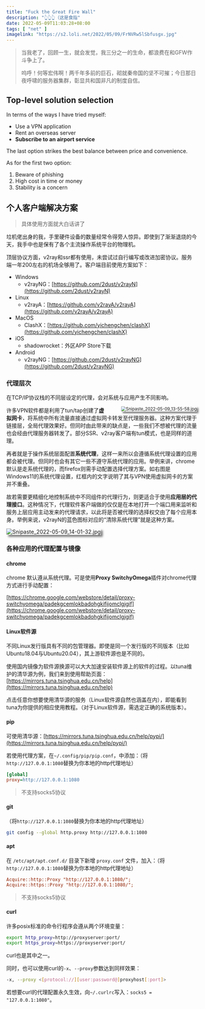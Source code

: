 ```yaml
---
title: "Fuck the Great Fire Wall"
description: "👆👆👆（这是食指"
date: 2022-05-09T11:03:28+08:00
tags: [ "net" ]
imagelink: "https://s2.loli.net/2022/05/09/FrNVRw5lSbfusgx.jpg"
---
```






> 当我老了，回顾一生，就会发觉，我三分之一的生命，都浪费在和GFW作斗争上了。
>
> 呜呼！何等宏伟啊！两千年多前的巨石，砌就秦帝国的坚不可摧；今日那日夜呼啸的服务器集群，彰显共和国非凡的制度自信。



## Top-level solution selection

In terms of the ways I have tried myself:

- Use a VPN application
- Rent an overseas server
- **Subscribe to an airport service**

The last option strikes the best balance between price and convenience.

As for the first two option:

1. Beware of phishing
2. High cost in time or money
3. Stability is a concern



## 个人客户端解决方案

> 具体使用方面就大白话讲了

垃机佬出身的我，手里硬件设备的数量经常令得旁人惊异。即使到了渐渐退烧的今天，我手中也是保有了各个主流操作系统平台的物理机。

顶层协议方面，v2ray和ssr都有使用，未尝试过自行编写或改进加密协议。服务端一年200左右的机场全够用了。客户端目前使用方案如下：

- Windows
  - v2rayNG：[https://github.com/2dust/v2rayN](https://github.com/2dust/v2rayN)
- Linux
  - v2rayA：[https://github.com/v2rayA/v2rayA](https://github.com/v2rayA/v2rayA)
- MacOS
  - ClashX：[https://github.com/yichengchen/clashX](https://github.com/yichengchen/clashX)
- iOS
  - shadowrocket：外区APP Store下载
- Android
  - v2rayNG：[https://github.com/2dust/v2rayNG](https://github.com/2dust/v2rayNG)

### 代理层次

<style>img{
    box-shadow: 5px 5px 5px rgba(0,0,0,.5);
    -moz-box-shadow: 5px 5px 5px rgba(0,0,0,.5);
    -webkit-box-shadow: 5px 5px 5px rgba(0,0,0,.5);
}</style>

在TCP/IP协议栈的不同层设定的代理，会对系统与应用产生不同影响。

<img src="https://s2.loli.net/2022/05/09/v8gZmb1xjBEO9KC.jpg" alt="Snipaste_2022-05-09_13-55-58.jpg " style="zoom:80%;float:right;margin-left:50px" />



许多VPN软件都是利用了tun/tap创建了**虚拟网卡**，将系统中所有流量直接通过虚拟网卡转发至代理服务器。这种方案代理于链接层，全局代理效果好。但同时由此带来的缺点是，一些我们不想被代理的流量也会经由代理服务器转发了。部分SSR、v2ray客户端有tun模式，也是同样的道理。

再者就是于操作系统层面配置**系统代理**，这样一来所以会遵循系统代理设置的应用都会被代理。但同时也会有其它一些不遵守系统代理的应用。举例来讲，chrome默认是走系统代理的，而firefox则需手动配置选择代理方案。如右图是Windows11的系统代理设置，红框内的文字说明了其与VPN使用虚拟网卡的方案并不重叠。

故若需要更精细化地控制系统中不同组件的代理行为，则更适合于使用**应用层的代理接口**。这种情况下，代理软件客户端做的仅仅是在本地打开一个端口用来监听和服务上层应用主动发来的代理请求，以此将是否被代理的选择权交由了每个应用本身。举例来说，v2rayN的蓝色图标对应的“清除系统代理”就是这种方案。

![Snipaste_2022-05-09_14-01-32.jpg](https://s2.loli.net/2022/05/09/HzWigwtaf5L26Sd.jpg)

### 各种应用的代理配置与镜像

#### chrome

chrome 默认遵从系统代理。可是使用**Proxy SwitchyOmega**插件对chrome代理方式进行手动配置：

[https://chrome.google.com/webstore/detail/proxy-switchyomega/padekgcemlokbadohgkifijomclgjgif](https://chrome.google.com/webstore/detail/proxy-switchyomega/padekgcemlokbadohgkifijomclgjgif)

#### Linux软件源

不同Linux发行版具有不同的包管理器。即使是同一个发行版的不同版本（比如Ubuntu18.04与Ubuntu20.04），其上游软件源也是不同的。

使用国内镜像为软件源换源可以大大加速安装软件源上的软件的过程。以tuna维护的清华源为例，我们来到使用帮助页面：[https://mirrors.tuna.tsinghua.edu.cn/help](https://mirrors.tuna.tsinghua.edu.cn/help)

点击任意你想要使用清华源的服务（Linux软件源自然也涵盖在内），即能看到tuna为你提供的相应使用教程。（对于Linux软件源，需选定正确的系统版本）。

#### pip

可使用清华源：[https://mirrors.tuna.tsinghua.edu.cn/help/pypi/](https://mirrors.tuna.tsinghua.edu.cn/help/pypi/)

若使用代理方案，在`~/.config/pip/pip.conf`，中添加：（将`http://127.0.0.1:1080`替换为你本地的http代理地址）

```ini
[global]
proxy=http://127.0.0.1:1080
```

> 不支持socks5协议

#### git

（将`http://127.0.0.1:1080`替换为你本地的http代理地址）

```sh
git config --global http.proxy http://127.0.0.1:1080
```

#### apt

在 `/etc/apt/apt.conf.d/` 目录下新增 `proxy.conf` 文件，加入：（将`http://127.0.0.1:1080`替换为你本地的http代理地址）

```ini
Acquire::http::Proxy "http://127.0.0.1:1080/";
Acquire::https::Proxy "http://127.0.0.1:1080/";
```

> 不支持socks5协议

#### curl

许多posix标准的命令行程序会遵从两个环境变量：

```sh
export http_proxy=http://proxyserver:port/
export https_proxy=https://proxyserver:port/
```

curl也是其中之一。

同时，也可以使用curl的`-x`、`--proxy`参数达到同样效果：

```sh
-x, --proxy <[protocol://][user:password@]proxyhost[:port]>
```

若想要curl的代理配置永久生效，向`~/.curlrc`写入：`socks5 = "127.0.0.1:1080"`。

